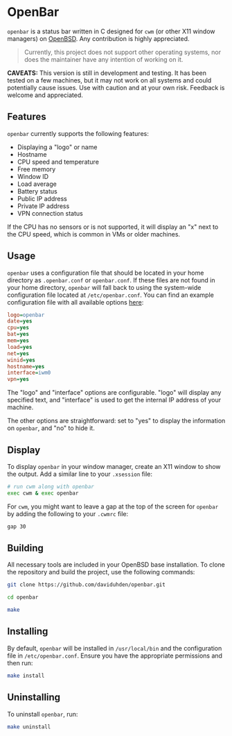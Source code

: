 # OpenBar

`openbar` is a status bar written in C designed for `cwm` (or other X11 window managers) on [OpenBSD](https://www.openbsd.org). Any contribution is highly appreciated.

> Currently, this project does not support other operating systems, nor does the maintainer have any intention of working on it.

**CAVEATS:** This version is still in development and testing. It has been tested on a few machines, but it may not work on all systems and could potentially cause issues. Use with caution and at your own risk. Feedback is welcome and appreciated.

## Features

`openbar` currently supports the following features:
- Displaying a "logo" or name
- Hostname
- CPU speed and temperature
- Free memory
- Window ID
- Load average
- Battery status
- Public IP address
- Private IP address
- VPN connection status

If the CPU has no sensors or is not supported, it will display an "x" next to the CPU speed, which is common in VMs or older machines.

## Usage

`openbar` uses a configuration file that should be located in your home directory as `.openbar.conf` or `openbar.conf`. If these files are not found in your home directory, `openbar` will fall back to using the system-wide configuration file located at `/etc/openbar.conf`. You can find an example configuration file with all available options [here](openbar.conf):

```ini
logo=openbar
date=yes
cpu=yes
bat=yes
mem=yes
load=yes
net=yes
winid=yes
hostname=yes
interface=iwm0
vpn=yes
```

The "logo" and "interface" options are configurable. "logo" will display any specified text, and "interface" is used to get the internal IP address of your machine.

The other options are straightforward: set to "yes" to display the information on `openbar`, and "no" to hide it.

## Display

To display `openbar` in your window manager, create an X11 window to show the output. Add a similar line to your `.xsession` file:

```sh
# run cwm along with openbar
exec cwm & exec openbar
```

For `cwm`, you might want to leave a gap at the top of the screen for `openbar` by adding the following to your `.cwmrc` file:

```sh
gap 30
```

## Building

All necessary tools are included in your OpenBSD base installation. To clone the repository and build the project, use the following commands:

```sh
git clone https://github.com/daviduhden/openbar.git
```
```sh
cd openbar
```
```sh
make
```

## Installing

By default, `openbar` will be installed in `/usr/local/bin` and the configuration file in `/etc/openbar.conf`. Ensure you have the appropriate permissions and then run:

```sh
make install
```

## Uninstalling

To uninstall `openbar`, run:

```sh
make uninstall
```
